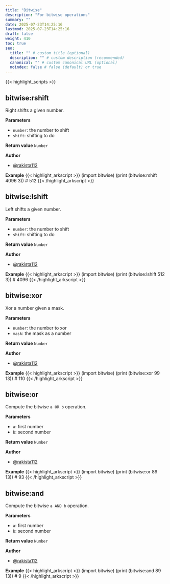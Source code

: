 ```yaml
---
title: "Bitwise"
description: "For bitwise operations"
summary: ""
date: 2025-07-23T14:25:16
lastmod: 2025-07-23T14:25:16
draft: false
weight: 410
toc: true
seo:
  title: "" # custom title (optional)
  description: "" # custom description (recommended)
  canonical: "" # custom canonical URL (optional)
  noindex: false # false (default) or true
---
```


{{< highlight_scripts >}}

## bitwise:rshift

Right shifts a given number.

**Parameters**
- `number`: the number to shift
- `shift`: shifting to do

**Return value** `Number`

**Author**
- [@rakista112](https://github.com/rakista112)

**Example**
{{< highlight_arkscript >}}
(import bitwise)
(print (bitwise:rshift 4096 3))  # 512
{{< /highlight_arkscript >}}

## bitwise:lshift

Left shifts a given number.

**Parameters**
- `number`: the number to shift
- `shift`: shifting to do

**Return value** `Number`

**Author**
- [@rakista112](https://github.com/rakista112)

**Example**
{{< highlight_arkscript >}}
(import bitwise)
(print (bitwise:lshift 512 3))  # 4096
{{< /highlight_arkscript >}}

## bitwise:xor

Xor a number given a mask.

**Parameters**
- `number`: the number to xor
- `mask`: the mask as a number

**Return value** `Number`

**Author**
- [@rakista112](https://github.com/rakista112)

**Example**
{{< highlight_arkscript >}}
(import bitwise)
(print (bitwise:xor 99 13))  # 110
{{< /highlight_arkscript >}}

## bitwise:or

Compute the bitwise `a OR b` operation.

**Parameters**
- `a`: first number
- `b`: second number

**Return value** `Number`

**Author**
- [@rakista112](https://github.com/rakista112)

**Example**
{{< highlight_arkscript >}}
(import bitwise)
(print (bitwise:or 89 13))  # 93
{{< /highlight_arkscript >}}

## bitwise:and

Compute the bitwise `a AND b` operation.

**Parameters**
- `a`: first number
- `b`: second number

**Return value** `Number`

**Author**
- [@rakista112](https://github.com/rakista112)

**Example**
{{< highlight_arkscript >}}
(import bitwise)
(print (bitwise:and 89 13))  # 9
{{< /highlight_arkscript >}}